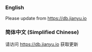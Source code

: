 ### English
Please update from https://db.jianyu.io

### 简体中文 (Simplified Chinese)
请访问 https://db.jianyu.io 获取更新
